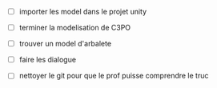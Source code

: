 - [ ] importer les model dans le projet unity
- [ ] terminer la modelisation de C3PO
- [ ] trouver un model d'arbalete
- [ ] faire les dialogue

- [ ] nettoyer le git pour que le prof puisse comprendre le truc